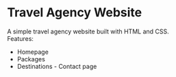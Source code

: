 # Travel Agency Website
A simple travel agency website built with HTML and CSS.  
Features:
- Homepage
- Packages
- Destinations
- Contact page
  
